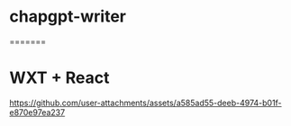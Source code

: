 # chapgpt-writer
=======
# WXT + React




https://github.com/user-attachments/assets/a585ad55-deeb-4974-b01f-e870e97ea237

